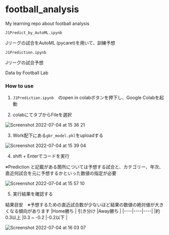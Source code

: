 # football_analysis

 My learning repo about football analysis


``` J1Predict_by_AutoML.ipynb ```

Jリーグの試合をAutoML (pycaret)を用いて、訓練予想

``` J1Prediction.ipynb ```

Jリーグの試合予想

Data by Football Lab

### How to use

1. ```J1Prediction.ipynb```　のopen in colabボタンを押下し、Google Colabを起動


2. colabにてタブからFileを選択


![Screenshot 2022-07-04 at 15 36 21](https://user-images.githubusercontent.com/44284638/177095899-9171b8ce-317d-430d-b3f6-80f263feaa36.png)

3. Work配下にある```gbr_model.pkl```をuploadする

![Screenshot 2022-07-04 at 15 39 04](https://user-images.githubusercontent.com/44284638/177096162-80831093-4345-4b7b-958b-2e39316ba50f.png)

4. shift + Enterでコードを実行

※Prediction と記載がある箇所については予想する試合と、カテゴリー、年次、直近何試合を元に予想するかといった数値の指定が必要


![Screenshot 2022-07-04 at 15 57 10](https://user-images.githubusercontent.com/44284638/177098800-86806a33-e7f6-43ee-a643-2dd922699149.png)

5. 実行結果を確認する

結果目安　※予想するための直近試合数が少ないほど結果の数値の絶対値が大きくなる傾向があります
|Home勝ち    | 引き分け   |Away勝ち     |
|----|----|----|
|約0.3以上    |0.3 ~ -0.2     |-0.2以下   |


![Screenshot 2022-07-04 at 16 03 07](https://user-images.githubusercontent.com/44284638/177099763-5232db6b-94b8-4d53-b60b-ae4ed0487eed.png)

